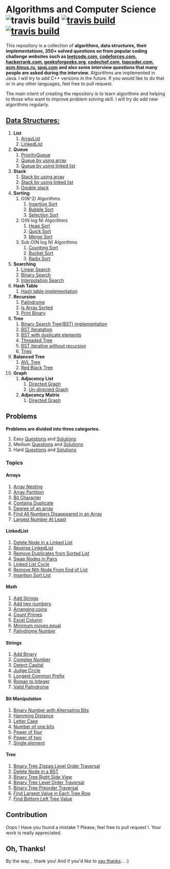 # Algorithms and Computer Science ![travis build](https://img.shields.io/badge/language-Java%2FC%2B%2B-blue.svg) [![travis build](https://img.shields.io/packagist/l/doctrine/orm.svg)](https://github.com/bakhodir10/AlgoCS/blob/master/LICENSE) [![travis build](https://img.shields.io/badge/say-thanks-ff69b4.svg)](https://saythanks.io/to/bakhodir10)

This repository is a collection of **algorithms, data structures, their implementations,
350+ solved questions on from popular coding challenge websites such as [leetcode.com](https://leetcode.com),
 [codeforces.com](https://codeforces.com), [hackerrank.com](https://www.hackerrank.com), [geeksforgeeks.org](https://www.geeksforgeeks.org/),
 [codechef.com](https://www.codechef.com/), [topcoder.com](https://www.topcoder.com/challenges/),
 [acm.timus.ru](http://acm.timus.ru/), [spoj.com](https://www.spoj.com/) and
also some interview questions that many people are asked during the interview.**
Algorithms are implemented in Java. I will try to add C++ versions in the future.
If you would like to do that or in any other languages, feel free to pull request. 
 
The main intent of creating the repository is 
to learn algorithms and helping to those who want to improve problem solving skill. I will try do add new
algorithms regularly.
## [Data Structures:](https://github.com/bakhodir10/AlgoCS/tree/master/src/ds)

1.  **List**
    1.  [ArrayList](https://github.com/bakhodir10/AlgoCS/blob/master/src/ds/arraylist/ArrayList.java)
    2.  [LinkedList](https://github.com/bakhodir10/AlgoCS/tree/master/src/ds/linkedlist)
2.  **Queue**
    1.  [PriorityQueue](https://github.com/bakhodir10/AlgoCS/blob/master/src/ds/queue/PriorityQueue.java)
    2.  [Queue by using array](https://github.com/bakhodir10/AlgoCS/blob/master/src/ds/queue/QueueArray.java)
    3.  [Queue by using linked list](https://github.com/bakhodir10/AlgoCS/blob/master/src/ds/queue/QueueLinkedList.java)
3.  **Stack**
    1.  [Stack by using array](https://github.com/bakhodir10/AlgoCS/blob/master/src/ds/stack/StackArray.java)
    2.  [Stack by using linked list](https://github.com/bakhodir10/AlgoCS/blob/master/src/ds/stack/StackLinkedList.java)  
    3.  [Double stack](https://github.com/bakhodir10/AlgoCS/blob/master/src/ds/stack/StackDouble.java)
4.  **Sorting**
    1. O(N^2) Algorithms
        1. [Insertion Sort](https://github.com/bakhodir10/AlgoCS/blob/master/src/ds/sorting/InsertionSort.java)
        2. [Bubble Sort](https://github.com/bakhodir10/AlgoCS/blob/master/src/ds/sorting/BubbleSort.java)
        3. [Selection Sort](https://github.com/bakhodir10/AlgoCS/blob/master/src/ds/sorting/SelectionSort.java)
    2. O(N log N) Algorithms
        1. [Heap Sort](https://github.com/bakhodir10/AlgoCS/blob/master/src/ds/sorting/HeapSort.java)
        2. [Quick Sort](https://github.com/bakhodir10/AlgoCS/blob/master/src/ds/sorting/QuickSort.java)
        3. [Merge Sort](https://github.com/bakhodir10/AlgoCS/blob/master/src/ds/sorting/MergeSort.java)
    3. Sub O(N log N) Algorithms
        1. [Counting Sort](https://github.com/bakhodir10/AlgoCS/blob/master/src/ds/sorting/CountingSort.java)
        2. [Bucket Sort](https://github.com/bakhodir10/AlgoCS/blob/master/src/ds/sorting/BucketSort.java)
        3. [Radix Sort](https://github.com/bakhodir10/AlgoCS/blob/master/src/ds/sorting/RadixSort.java)
5.  **Searching**
    1. [Linear Search](https://github.com/bakhodir10/AlgoCS/blob/master/src/ds/searching/BinarySearch.java)
    2. [Binary Search](https://github.com/bakhodir10/AlgoCS/blob/master/src/ds/searching/BinarySearch.java)
    3. [Interpolation Search](https://github.com/bakhodir10/AlgoCS/blob/master/src/ds/searching/BinarySearch.java)
6.  **Hash Table**
    1.  [Hash table implementation](https://github.com/bakhodir10/AlgoCS/blob/master/src/ds/hashtable/HashTable.java)
7.  **Recursion**
    1. [Palindrome](https://github.com/bakhodir10/AlgoCS/blob/master/src/ds/recursion/Palindrome.java)
    2. [Is Array Sorted](https://github.com/bakhodir10/AlgoCS/blob/master/src/ds/recursion/SortedArray.java)
    3. [Print Binary](https://github.com/bakhodir10/AlgoCS/blob/master/src/ds/recursion/PrintBinary.java)
8.  **Tree**
    1. [Binary Search Tree(BST) implementation](https://github.com/bakhodir10/AlgoCS/blob/master/src/ds/tree/BST.java)
    2. [BST iteratation](https://github.com/bakhodir10/AlgoCS/blob/master/src/ds/tree/BSTIterative.java)
    3. [BST with duplicate elements](https://github.com/bakhodir10/AlgoCS/blob/master/src/ds/tree/BSTWithDuplicate.java)
    4. [Threaded Tree](https://github.com/bakhodir10/AlgoCS/blob/master/src/ds/tree/ThreadedTree.java)
    5. [BST iterative without recursion](https://github.com/bakhodir10/AlgoCS/blob/master/src/ds/tree/TraversalIterative.java)
    6. [Tries](https://github.com/bakhodir10/AlgoCS/blob/master/src/ds/tree/Tries.java)    
9.  **Balanced Tree**
    1. [AVL Tree](https://github.com/bakhodir10/AlgoCS/blob/master/src/ds/balanced_tree/AVLTree.java)
    2. [Red Black Tree](https://github.com/bakhodir10/AlgoCS/blob/master/src/ds/balanced_tree/RedBlackTree.java)    
10. **Graph**
    1. **Adjacency List**
        1. [Directed Graph](https://github.com/bakhodir10/AlgoCS/blob/master/src/ds/graph/adjacency_list/DirectedGraph.java)
        2. [Un-directed Graph](https://github.com/bakhodir10/AlgoCS/blob/master/src/ds/graph/adjacency_list/UnDirectedGraph.java)
    2. **Adjacency Matrix**
        1. [Directed Graph](https://github.com/bakhodir10/AlgoCS/blob/master/src/ds/graph/adjacency_matrix/DirectedGraph.java)
    
## Problems

**Problems are divided into three categories.**

1. Easy [Questions](https://github.com/bakhodir10/AlgoCS/blob/master/src/problems/easy.txt) and [Solutions](https://github.com/bakhodir10/AlgoCS/tree/master/src/problems/easy)
2. Medium [Questions](https://github.com/bakhodir10/AlgoCS/blob/master/src/problems/medium.txt) and [Solutions](https://github.com/bakhodir10/AlgoCS/tree/master/src/problems/medium)
3. Hard [Questions](https://github.com/bakhodir10/AlgoCS/blob/master/src/problems/hard.txt) and [Solutions](https://github.com/bakhodir10/AlgoCS/tree/master/src/problems/hard)  

### Topics

#### Arrays

   1.   [Array Nesting](https://github.com/bakhodir10/AlgoCS/blob/master/src/problems/medium/ArrayNesting_565.java)
   2.   [Array Partition](https://github.com/bakhodir10/AlgoCS/blob/master/src/problems/easy/ArrayPartition_561.java)
   3.   [Bit Character](https://github.com/bakhodir10/AlgoCS/blob/master/src/problems/easy/BitCharacter_717.java)
   4.   [Contains Duplicate](https://github.com/bakhodir10/AlgoCS/blob/master/src/problems/easy/ConsDuplicate_217.java)
   5.   [Degree of an array](https://github.com/bakhodir10/AlgoCS/blob/master/src/problems/easy/DegreeArray_697.java)
   6.   [Find All Numbers Disappeared in an Array](https://github.com/bakhodir10/AlgoCS/blob/master/src/problems/easy/FindAllDisArr_448.java)
   7.   [Largest Number At Least](https://github.com/bakhodir10/AlgoCS/blob/master/src/problems/easy/LargestNumAtLeast_747.java)
  
#### LinkedList
   1.   [Delete Node in a Linked List](https://github.com/bakhodir10/AlgoCS/blob/master/src/problems/easy/DeleteNode_237.java)
   2.   [Reverse LinkedList](https://github.com/bakhodir10/AlgoCS/blob/master/src/problems/easy/ReverseNodes_206.java)
   3.   [Remove Duplicates from Sorted List](https://github.com/bakhodir10/AlgoCS/blob/master/src/problems/easy/RemoveDuplicate_83.java)
   4.   [Swap Nodes in Pairs](https://github.com/bakhodir10/AlgoCS/blob/master/src/problems/medium/SwapNodesPairs_24.java)
   5.   [Linked List Cycle](https://github.com/bakhodir10/AlgoCS/blob/master/src/problems/easy/LinkedCycle_141.java)
   6.   [Remove Nth Node From End of List](https://github.com/bakhodir10/AlgoCS/blob/master/src/problems/medium/RemoveNthNode_19.java)
   7.   [Insertion Sort List](https://github.com/bakhodir10/AlgoCS/blob/master/src/problems/medium/InsertionSort_147.java)

#### Math

   1.   [Add Strings](https://github.com/bakhodir10/AlgoCS/blob/master/src/problems/easy/AddStrings_415.java)
   2.   [Add two numbers](https://github.com/bakhodir10/AlgoCS/blob/master/src/problems/medium/AddTwoNumbers_2.java)
   3.   [Arranging coins](https://github.com/bakhodir10/AlgoCS/blob/master/src/problems/easy/ArrangingCoins_441.java)
   4.   [Count Primes](https://github.com/bakhodir10/AlgoCS/blob/master/src/problems/easy/CountPrimes_204.java)
   5.   [Excel Column](https://github.com/bakhodir10/AlgoCS/blob/master/src/problems/easy/ExcelColumn_168.java)
   6.   [Minimum moves equal](https://github.com/bakhodir10/AlgoCS/blob/master/src/problems/easy/MinimumMovesEqual_453.java)
   7.   [Palindrome Number](https://github.com/bakhodir10/AlgoCS/blob/master/src/problems/easy/PalindromeNumber_9.java)

#### Strings

   1.   [Add Binary](https://github.com/bakhodir10/AlgoCS/blob/master/src/problems/easy/AddBinary_67.java)
   2.   [Complex Number](https://github.com/bakhodir10/AlgoCS/blob/master/src/problems/easy/ComplexNumber_537.java)
   3.   [Detect Capital](https://github.com/bakhodir10/AlgoCS/blob/master/src/problems/easy/DetectCapital_520.java)
   4.   [Judge Circle](https://github.com/bakhodir10/AlgoCS/blob/master/src/problems/easy/JudgeCircle_657.java)
   5.   [Longest Common Prefix](https://github.com/bakhodir10/AlgoCS/blob/master/src/easy/easy/LongestCommonPrefix_14.java)
   6.   [Roman to Integer](https://github.com/bakhodir10/AlgoCS/blob/master/src/problems/easy/RomanToInteger_13.java)
   7.   [Valid Palindrome](https://github.com/bakhodir10/AlgoCS/blob/master/src/problems/easy/ValidPalindrome_125.java) 

#### Bit Manipulation

   1.   [Binary Number with Alternating Bits](https://github.com/bakhodir10/AlgoCS/blob/master/src/problems/easy/BinNumBits_693.java)
   2.   [Hamming Distance](https://github.com/bakhodir10/AlgoCS/blob/master/src/problems/easy/ComplexNumber_537.java)
   3.   [Letter Case](https://github.com/bakhodir10/AlgoCS/blob/master/src/problems/easy/DetectCapital_520.java)
   4.   [Number of one bits](https://github.com/bakhodir10/AlgoCS/blob/master/src/problems/easy/JudgeCircle_657.java)
   5.   [Power of four](https://github.com/bakhodir10/AlgoCS/blob/master/src/problems/easy/LongestCommonPrefix_14.java)
   6.   [Power of two](https://github.com/bakhodir10/AlgoCS/blob/master/src/problems/easy/RomanToInteger_13.java)
   7.   [Single element](https://github.com/bakhodir10/AlgoCS/blob/master/src/problems/string/ValidPalindrome_125.java) 

#### Tree

   1.   [Binary Tree Zigzag Level Order Traversal](https://github.com/bakhodir10/AlgoCS/blob/master/src/problems/medium/BinTreeZigzagLevel_103.java)
   2.   [Delete Node in a BST](https://github.com/bakhodir10/AlgoCS/blob/master/src/problems/medium/DeleteNodeInBST_450.java)
   3.   [Binary Tree Right Side View](https://github.com/bakhodir10/AlgoCS/blob/master/src/problems/medium/BinTreeRightSide_199.java)
   4.   [Binary Tree Level Order Traversal](https://github.com/bakhodir10/AlgoCS/blob/master/src/problems/medium/BinTreeLevelOrder_102.java)
   5.   [Binary Tree Preorder Traversal](https://github.com/bakhodir10/AlgoCS/blob/master/src/problems/medium/BinTreePreorder_144.java)
   6.   [Find Largest Value in Each Tree Row](https://github.com/bakhodir10/AlgoCS/blob/master/src/problems/medium/LargeValEachRow_515.java)
   7.   [Find Bottom Left Tree Value](https://github.com/bakhodir10/AlgoCS/blob/master/src/problems/medium/FindBotLeftTreeVal_513.java) 
   
## Contribution

Oops ! Have you found a mistake ? Please, feel free to pull request !. Your work is really appreciated.
        
## Oh, Thanks!

By the way... thank you! And if you'd like to [say thanks](https://saythanks.io/to/bakhodir10)... :)        
